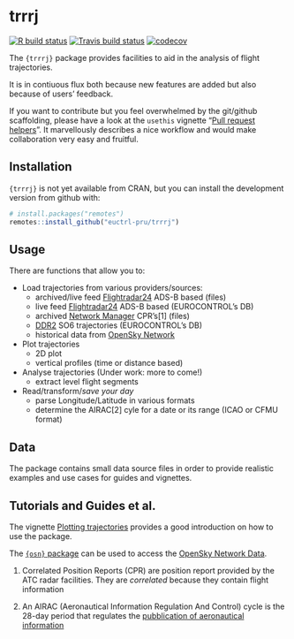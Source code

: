 
<!-- README.md is generated from README.Rmd. Please edit that file -->

# trrrj

<!-- badges: start -->

[![R build
status](https://github.com/euctrl-pru/trrrj/workflows/Render%20README/badge.svg)](https://github.com/euctrl-pru/trrrj/actions)
[![Travis build
status](https://travis-ci.org/euctrl-pru/trrrj.svg?branch=master)](https://travis-ci.org/euctrl-pru/trrrj)
[![codecov](https://codecov.io/gh/euctrl-pru/trrrj/branch/master/graph/badge.svg)](https://codecov.io/gh/euctrl-pru/trrrj)
<!-- badges: end -->

The `{trrrj}` package provides facilities to aid in the analysis of
flight trajectories.

It is in contiuous flux both because new features are added but also
because of users’ feedback.

If you want to contribute but you feel overwhelmed by the git/github
scaffolding, please have a look at the `usethis` vignette “[Pull request
helpers](https://usethis.r-lib.org/articles/articles/pr-functions.html)”.
It marvellously describes a nice workflow and would make collaboration
very easy and fruitful.

## Installation

`{trrrj}` is not yet available from CRAN, but you can install the
development version from github with:

``` r
# install.packages("remotes")
remotes::install_github("euctrl-pru/trrrj")
```

## Usage

There are functions that allow you to:

  - Load trajectories from various providers/sources:
      - archived/live feed
        [Flightradar24](https://www.flightradar24.com/ "Flightradar24")
        ADS-B based (files)
      - live feed
        [Flightradar24](https://www.flightradar24.com/ "Flightradar24")
        ADS-B based (EUROCONTROL’s DB)
      - archived [Network
        Manager](https://www.eurocontrol.int/network-manager "Network Manager - EUROCONTROL")
        CPR’s\[1\] (files)
      - [DDR2](https://www.eurocontrol.int/ddr "Demand Data Repository - EUROCONTROL")
        SO6 trajectories (EUROCONTROL’s DB)
      - historical data from [OpenSky
        Network](https://opensky-network.org/ "OpenSky Network")
  - Plot trajectories
      - 2D plot
      - vertical profiles (time or distance based)
  - Analyse trajectories (Under work: more to come\!)
      - extract level flight segments
  - Read/transform/*save your day*
      - parse Longitude/Latitude in various formats
      - determine the AIRAC\[2\] cyle for a date or its range (ICAO or
        CFMU format)

## Data

The package contains small data source files in order to provide
realistic examples and use cases for guides and vignettes.

## Tutorials and Guides et al.

The vignette [Plotting
trajectories](https://trrrj.ansperformance.eu/articles/trrrj-plotting.html)
provides a good introduction on how to use the package.

The [`{osn}` package](https://github.com/espinielli/osn) can be used to
access the [OpenSky Network Data](osn).

1.  Correlated Position Reports (CPR) are position report provided by
    the ATC radar facilities. They are *correlated* because they contain
    flight information

2.  An AIRAC (Aeronautical Information Regulation And Control) cycle is
    the 28-day period that regulates the [pubblication of aeronautical
    information](https://en.wikipedia.org/wiki/Aeronautical_Information_Publication "AIP - Aeronautical Information Publication")
